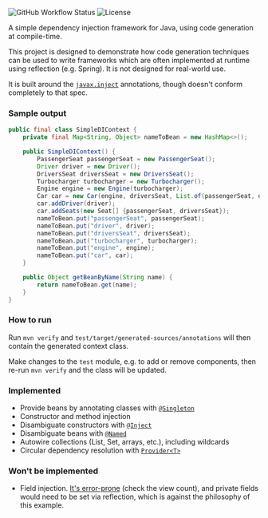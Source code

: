 ![GitHub Workflow Status](https://img.shields.io/github/workflow/status/michaelboyles/simple-di/Java%20CI%20with%20Maven)
![License](https://img.shields.io/github/license/michaelboyles/simple-di)

A simple dependency injection framework for Java, using code generation at compile-time.

This project is designed to demonstrate how code generation techniques can be used to write frameworks
which are often implemented at runtime using reflection (e.g. Spring). It is not designed for real-world use.

It is built around the [`javax.inject`](https://docs.oracle.com/javaee/6/api/javax/inject/package-summary.html)
annotations, though doesn't conform completely to that spec.

### Sample output

```java
public final class SimpleDIContext {
    private final Map<String, Object> nameToBean = new HashMap<>();

    public SimpleDIContext() {
        PassengerSeat passengerSeat = new PassengerSeat();
        Driver driver = new Driver();
        DriversSeat driversSeat = new DriversSeat();
        Turbocharger turbocharger = new Turbocharger();
        Engine engine = new Engine(turbocharger);
        Car car = new Car(engine, driversSeat, List.of(passengerSeat, driversSeat));
        car.addDriver(driver);
        car.addSeats(new Seat[] {passengerSeat, driversSeat});
        nameToBean.put("passengerSeat", passengerSeat);
        nameToBean.put("driver", driver);
        nameToBean.put("driversSeat", driversSeat);
        nameToBean.put("turbocharger", turbocharger);
        nameToBean.put("engine", engine);
        nameToBean.put("car", car);
    }

    public Object getBeanByName(String name) {
        return nameToBean.get(name);
    }
}
```

### How to run

Run `mvn verify` and `test/target/generated-sources/annotations` will then contain the generated context
class.

Make changes to the `test` module, e.g. to add or remove components, then re-run `mvn verify` and the class will be
updated.

### Implemented

- Provide beans by annotating classes with [`@Singleton`](https://docs.oracle.com/javaee/6/api/javax/inject/Singleton.html)
- Constructor and method injection
- Disambiguate constructors with [`@Inject`](https://docs.oracle.com/javaee/6/api/javax/inject/Inject.html)
- Disambiguate beans with [`@Named`](https://docs.oracle.com/javaee/6/api/javax/inject/Named.html)
- Autowire collections (List, Set, arrays, etc.), including wildcards
- Circular dependency resolution with [`Provider<T>`](https://docs.oracle.com/javaee/6/api/javax/inject/Provider.html)

### Won't be implemented

 - Field injection. [It's error-prone](https://stackoverflow.com/questions/19896870/why-is-my-spring-autowired-field-null)
   (check the view count), and private fields would need to be set via reflection, which is against the philosophy of
   this example.
